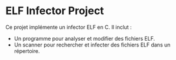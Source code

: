 # ELF Infector Project
Ce projet implémente un infector ELF en C. Il inclut :
- Un programme pour analyser et modifier des fichiers ELF.
- Un scanner pour rechercher et infecter des fichiers ELF dans un répertoire.
